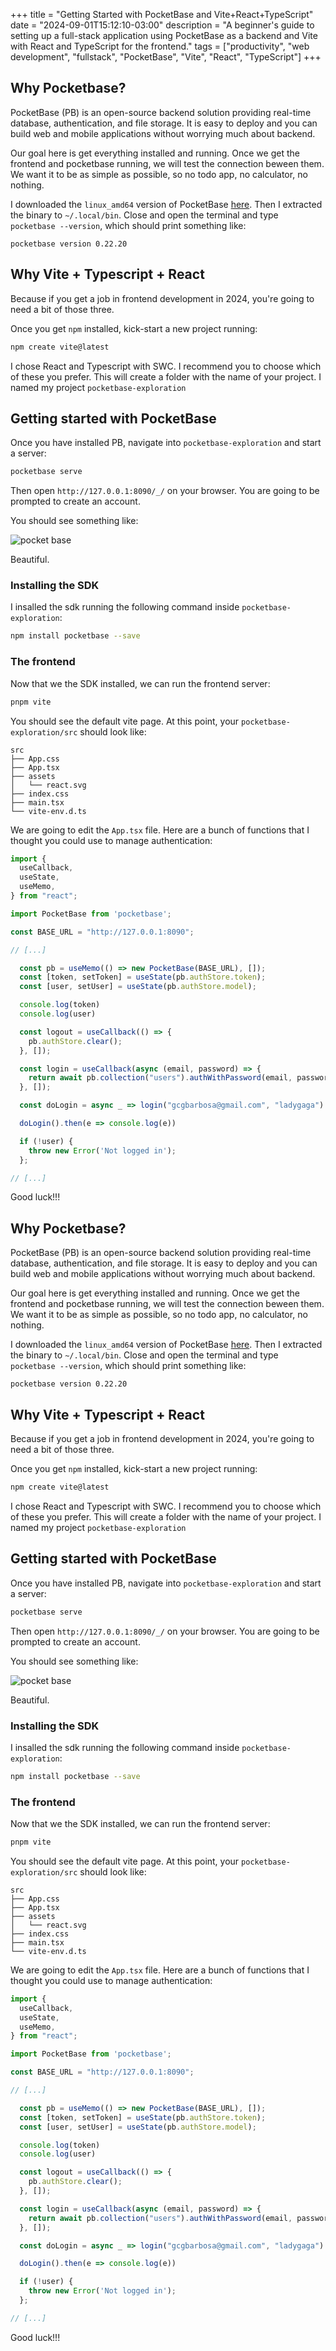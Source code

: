 +++
title = "Getting Started with PocketBase and Vite+React+TypeScript"
date = "2024-09-01T15:12:10-03:00"
description = "A beginner's guide to setting up a full-stack application using PocketBase as a backend and Vite with React and TypeScript for the frontend."
tags = ["productivity", "web development", "fullstack", "PocketBase", "Vite", "React", "TypeScript"]
+++

## Why Pocketbase?

PocketBase (PB) is an open-source backend solution providing
real-time database,
authentication,
and file storage.
It is easy to deploy and you can build web and mobile applications
without worrying much about backend.

Our goal here is get everything installed and running.
Once we get the frontend and pocketbase running,
we will test the connection beween them.
We want it to be as simple as possible,
so no todo app,
no calculator,
no nothing.

I downloaded the `linux_amd64` version of PocketBase [here](https://github.com/pocketbase/pocketbase/releases/tag/v0.22.20).
Then I extracted the binary to `~/.local/bin`.
Close and open the terminal and type `pocketbase --version`,
which should print something like:

```plaintext
pocketbase version 0.22.20
```

## Why Vite + Typescript + React

Because if you get a job in frontend development in 2024,
you're going to need a bit of those three.

Once you  get `npm` installed, kick-start a new project running:

```bash
npm create vite@latest
```

I chose React and Typescript with SWC.
I recommend you to choose which of these you prefer.
This will create a folder with the name of your project.
I named my project `pocketbase-exploration`

## Getting started with PocketBase

Once you have installed PB, navigate into `pocketbase-exploration` and start a server:

```bash
pocketbase serve
```

Then open `http://127.0.0.1:8090/_/` on your browser.
You are going to be prompted to create an account.

You should see something like:

![pocket base](/posts/pocketbase/pb.png)

Beautiful.

### Installing the SDK

I insalled the sdk running the following command inside `pocketbase-exploration`:

```bash
npm install pocketbase --save
```

### The frontend

Now that we the SDK installed, we can run the frontend server:

```bash
pnpm vite
```

You should see the default vite page.
At this point, your `pocketbase-exploration/src` should look like:

```plaintext
src
├── App.css
├── App.tsx
├── assets
│   └── react.svg
├── index.css
├── main.tsx
└── vite-env.d.ts
```

We are going to edit the `App.tsx` file.
Here are a bunch of functions that I thought you could use to manage authentication:

```typescript
import {
  useCallback,
  useState,
  useMemo,
} from "react";

import PocketBase from 'pocketbase';

const BASE_URL = "http://127.0.0.1:8090";

// [...] 

  const pb = useMemo(() => new PocketBase(BASE_URL), []);
  const [token, setToken] = useState(pb.authStore.token);
  const [user, setUser] = useState(pb.authStore.model);

  console.log(token)
  console.log(user)

  const logout = useCallback(() => {
    pb.authStore.clear();
  }, []);

  const login = useCallback(async (email, password) => {
    return await pb.collection("users").authWithPassword(email, password);
  }, []);

  const doLogin = async _ => login("gcgbarbosa@gmail.com", "ladygaga")

  doLogin().then(e => console.log(e))

  if (!user) {
    throw new Error('Not logged in');
  };

// [...] 
```

Good luck!!!

## Why Pocketbase?

PocketBase (PB) is an open-source backend solution providing
real-time database,
authentication,
and file storage.
It is easy to deploy and you can build web and mobile applications
without worrying much about backend.

Our goal here is get everything installed and running.
Once we get the frontend and pocketbase running,
we will test the connection beween them.
We want it to be as simple as possible,
so no todo app,
no calculator,
no nothing.

I downloaded the `linux_amd64` version of PocketBase [here](https://github.com/pocketbase/pocketbase/releases/tag/v0.22.20).
Then I extracted the binary to `~/.local/bin`.
Close and open the terminal and type `pocketbase --version`,
which should print something like:

```plaintext
pocketbase version 0.22.20
```

## Why Vite + Typescript + React

Because if you get a job in frontend development in 2024,
you're going to need a bit of those three.

Once you  get `npm` installed, kick-start a new project running:

```bash
npm create vite@latest
```

I chose React and Typescript with SWC.
I recommend you to choose which of these you prefer.
This will create a folder with the name of your project.
I named my project `pocketbase-exploration`

## Getting started with PocketBase

Once you have installed PB, navigate into `pocketbase-exploration` and start a server:

```bash
pocketbase serve
```

Then open `http://127.0.0.1:8090/_/` on your browser.
You are going to be prompted to create an account.

You should see something like:

![pocket base](/posts/pocketbase/pb.png)

Beautiful.

### Installing the SDK

I insalled the sdk running the following command inside `pocketbase-exploration`:

```bash
npm install pocketbase --save
```

### The frontend

Now that we the SDK installed, we can run the frontend server:

```bash
pnpm vite
```

You should see the default vite page.
At this point, your `pocketbase-exploration/src` should look like:

```plaintext
src
├── App.css
├── App.tsx
├── assets
│   └── react.svg
├── index.css
├── main.tsx
└── vite-env.d.ts
```

We are going to edit the `App.tsx` file.
Here are a bunch of functions that I thought you could use to manage authentication:

```typescript
import {
  useCallback,
  useState,
  useMemo,
} from "react";

import PocketBase from 'pocketbase';

const BASE_URL = "http://127.0.0.1:8090";

// [...] 

  const pb = useMemo(() => new PocketBase(BASE_URL), []);
  const [token, setToken] = useState(pb.authStore.token);
  const [user, setUser] = useState(pb.authStore.model);

  console.log(token)
  console.log(user)

  const logout = useCallback(() => {
    pb.authStore.clear();
  }, []);

  const login = useCallback(async (email, password) => {
    return await pb.collection("users").authWithPassword(email, password);
  }, []);

  const doLogin = async _ => login("gcgbarbosa@gmail.com", "ladygaga")

  doLogin().then(e => console.log(e))

  if (!user) {
    throw new Error('Not logged in');
  };

// [...] 
```

Good luck!!!
